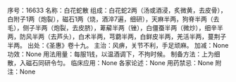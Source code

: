 序号：16633
名称：白花蛇散
组成：白花蛇2两（汤或酒浸，炙微黄，去皮骨），白附子1两（炮裂），磁石1两（烧，酒淬7遍，细研），天麻半两，狗脊半两（去毛），侧子半两（炮裂，去皮脐），萆薢半两（锉），白僵蚕半两（微炒），细辛半两，防风半两（去芦头），白术半两，芎藭半两，白鲜皮半两，羌活半两，蔓荆子半两。
出处：《圣惠》卷十九。
主治：风痹，关节不利，手足顽麻。
加减：None
功效：None
用法用量：每服1钱，以温酒调下，不拘时候。
制备方法：上为细散，入磁石同研令匀。
临床应用：None
各家论述：None
用药禁忌：None
附注：None
